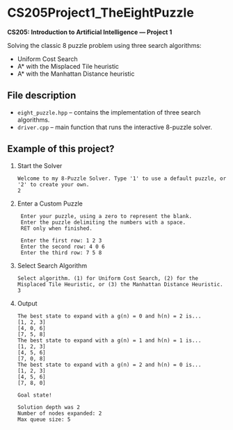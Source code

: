 # CS205Project1_TheEightPuzzle

**CS205: Introduction to Artificial Intelligence — Project 1**

Solving the classic 8 puzzle problem using three search algorithms:
- Uniform Cost Search
- A* with the Misplaced Tile heuristic
- A* with the Manhattan Distance heuristic

## File description
* `eight_puzzle.hpp` – contains the implementation of three search algorithms.
* `driver.cpp` – main function that runs the interactive 8-puzzle solver.

## Example of this project?

1. Start the Solver
    ```
    Welcome to my 8‐Puzzle Solver. Type '1' to use a default puzzle, or '2' to create your own.
    2
    ```
2. Enter a Custom Puzzle
   ```
    Enter your puzzle, using a zero to represent the blank.
    Enter the puzzle delimiting the numbers with a space. 
    RET only when finished.
        
    Enter the first row: 1 2 3
    Enter the second row: 4 0 6
    Enter the third row: 7 5 8
    ```
3. Select Search Algorithm
    ```
    Select algorithm. (1) for Uniform Cost Search, (2) for the Misplaced Tile Heuristic, or (3) the Manhattan Distance Heuristic.
    3
    ```

4. Output
    ```
    The best state to expand with a g(n) = 0 and h(n) = 2 is... 
    [1, 2, 3]
    [4, 0, 6]
    [7, 5, 8]
    The best state to expand with a g(n) = 1 and h(n) = 1 is... 
    [1, 2, 3]
    [4, 5, 6]
    [7, 0, 8]
    The best state to expand with a g(n) = 2 and h(n) = 0 is... 
    [1, 2, 3]
    [4, 5, 6]
    [7, 8, 0]
        
    Goal state!
        
    Solution depth was 2 
    Number of nodes expanded: 2 
    Max queue size: 5
    ```
###
